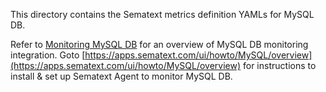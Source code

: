 This directory contains the Sematext metrics definition YAMLs for MySQL DB.

Refer to [Monitoring MySQL DB](https://sematext.com/docs/integration/mysql/) for an overview of 
MySQL DB monitoring integration. Goto [https://apps.sematext.com/ui/howto/MySQL/overview](https://apps.sematext.com/ui/howto/MySQL/overview) for instructions to install & set up Sematext Agent to monitor MySQL DB.